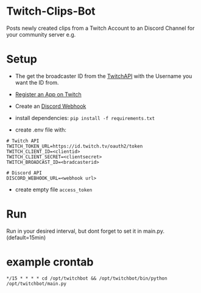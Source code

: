 # Twitch-Clips-Bot

Posts newly created clips from a Twitch Account to an Discord Channel for your community server e.g.

# Setup


* The get the broadcaster ID from the [TwitchAPI](https://dev.twitch.tv/docs/api/reference/#get-users) with the Username you want the ID from.

* [Register an App on Twitch](https://dev.twitch.tv/docs/authentication/register-app/)

* Create an [Discord Webhook](https://support.discord.com/hc/en-us/articles/228383668-Intro-to-Webhooks)

* install dependencies: `pip install -f requirements.txt`
* create .env file with:
```
# Twitch API
TWITCH_TOKEN_URL=https://id.twitch.tv/oauth2/token
TWITCH_CLIENT_ID=<clientid>
TWITCH_CLIENT_SECRET=<clientsecret>
TWITCH_BROADCAST_ID=<bradcasterid>

# Discord API
DISCORD_WEBHOOK_URL=<webhook url>
```
* create empty file `access_token`

# Run

Run in your desired interval, but dont forget to set it in main.py. (default=15min)

# example crontab

```
*/15 * * * * cd /opt/twitchbot && /opt/twitchbot/bin/python /opt/twitchbot/main.py
```
